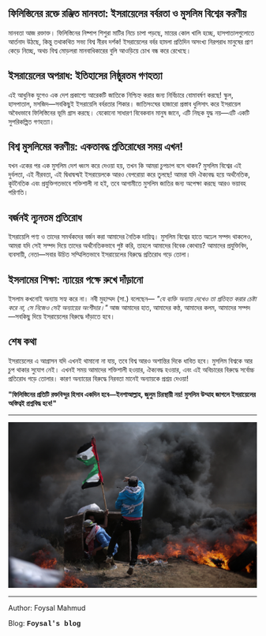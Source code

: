 ## ফিলিস্তিনের রক্তে রঞ্জিত মানবতা: ইসরায়েলের বর্বরতা ও মুসলিম বিশ্বের করণীয়

মানবতা আজ রক্তাক্ত। ফিলিস্তিনের নিষ্পাপ শিশুরা মাটির নিচে চাপা পড়ছে, মায়ের কোল খালি হচ্ছে, হাসপাতালগুলোতে আর্তনাদ উঠছে, কিন্তু তথাকথিত সভ্য বিশ্ব নীরব দর্শক! ইসরায়েলের বর্বর হামলা প্রতিদিন অসংখ্য নিরপরাধ মানুষের প্রাণ কেড়ে নিচ্ছে, অথচ বিশ্ব মোড়লরা মানবাধিকারের বুলি আওড়িয়ে চোখ বন্ধ করে রেখেছে।

## ইসরায়েলের অপরাধ: ইতিহাসের নিষ্ঠুরতম গণহত্যা

এই আধুনিক যুগেও এক দেশ প্রকাশ্যে আরেকটি জাতিকে নিশ্চিহ্ন করার জন্য নির্বিচারে বোমাবর্ষণ করছে! স্কুল, হাসপাতাল, মসজিদ—সবকিছুই ইসরায়েলি বর্বরতার শিকার। জাতিসংঘের হাজারো প্রস্তাব ধুলিসাৎ করে ইসরায়েল অবৈধভাবে ফিলিস্তিনের ভূমি গ্রাস করছে। যেকোনো সাধারণ বিবেকবান মানুষ জানে, এটি নিছক যুদ্ধ নয়—এটি একটি সুপরিকল্পিত গণহত্যা।

## বিশ্ব মুসলিমের করণীয়: একতাবদ্ধ প্রতিরোধের সময় এখন!

যখন একের পর এক মুসলিম দেশ ধ্বংস করে দেওয়া হয়, তখন কি আমরা চুপচাপ বসে থাকব? মুসলিম বিশ্বের এই দুর্বলতা, এই নীরবতা, এই দ্বিধাদ্বন্দ্বই ইসরায়েলকে আরও বেপরোয়া করে তুলছে! আমরা যদি ঐক্যবদ্ধ হয়ে অর্থনৈতিক, কূটনৈতিক এবং প্রযুক্তিগতভাবে শক্তিশালী না হই, তবে আগামীতে মুসলিম জাতির জন্য অপেক্ষা করছে আরও ভয়াবহ পরিণতি।

## বর্জনই ন্যূনতম প্রতিরোধ

ইসরায়েলি পণ্য ও তাদের সমর্থকদের বর্জন করা আমাদের নৈতিক দায়িত্ব। মুসলিম বিশ্বের হাতে অঢেল সম্পদ থাকলেও, আমরা যদি সেই সম্পদ দিয়ে তাদের অর্থনৈতিকভাবে পুষ্ট করি, তাহলে আমাদের বিবেক কোথায়? আমাদের প্রযুক্তিবিদ, ব্যবসায়ী, নেতা—সবার উচিত সম্মিলিতভাবে ইসরায়েলের বিরুদ্ধে প্রতিরোধ গড়ে তোলা।

## ইসলামের শিক্ষা: ন্যায়ের পক্ষে রুখে দাঁড়ানো

ইসলাম কখনোই অন্যায় সহ্য করে না। নবী মুহাম্মদ (সা.) বলেছেন—
*"যে ব্যক্তি অন্যায় দেখেও তা প্রতিহত করার চেষ্টা করে না, সে নিজেও সেই অন্যায়ের অংশীদার।"*
আজ আমাদের হাত, আমাদের কণ্ঠ, আমাদের কলম, আমাদের সম্পদ—সবকিছু দিয়ে ইসরায়েলের বিরুদ্ধে দাঁড়াতে হবে।

## শেষ কথা

ইসরায়েলের এ আগ্রাসন যদি এখনই থামানো না যায়, তবে বিশ্ব আরও অশান্তির দিকে ধাবিত হবে। মুসলিম বিশ্বকে আর চুপ থাকার সুযোগ নেই। এখনই সময় আমাদের শক্তিশালী হওয়ার, ঐক্যবদ্ধ হওয়ার, এবং এই অবিচারের বিরুদ্ধে সর্বোচ্চ প্রতিরোধ গড়ে তোলার। কারণ অন্যায়ের বিরুদ্ধে নিরবতা মানেই অন্যায়কে প্রশ্রয় দেওয়া!

**"ফিলিস্তিনের প্রতিটি রক্তবিন্দুর হিসাব একদিন হবে—ইনশাআল্লাহ, জুলুম চিরস্থায়ী নয়! মুসলিম উম্মাহ জাগলে ইসরায়েলের অস্তিত্বই প্রশ্নবিদ্ধ হবে!"**

---


![My Image](/assets/images/palestine.jpg)

---

Author: Foysal Mahmud

Blog: <a style="font-family: courier; text-decoration: none" href="https://foysal1627.github.io/blog.html" target="_blank"><b>Foysal's blog</b></a>
